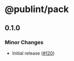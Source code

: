 # @publint/pack

## 0.1.0

### Minor Changes

- Initial release ([#120](https://github.com/bluwy/publint/pull/120))
